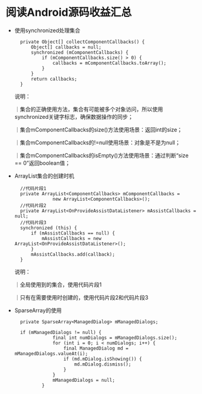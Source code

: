 # 阅读Android源码收益汇总

* 使用synchronized处理集合

		private Object[] collectComponentCallbacks() {
        	Object[] callbacks = null;
        	synchronized (mComponentCallbacks) {
            	if (mComponentCallbacks.size() > 0) {
                	callbacks = mComponentCallbacks.toArray();
            	}
        	}
        	return callbacks;
    	}
	说明：
	
	｜集合的正确使用方法，集合有可能被多个对象访问，所以使用synchronized关键字标志，确保数据操作的同步；
	
	｜集合mComponentCallbacks的size()方法使用场景：返回int的size；
	
	｜集合mComponentCallbacks的!=null使用场景：对象是不是为null；
	 
	｜集合mComponentCallbacks的isEmpty()方法使用场景：通过判断“size == 0”返回boolean值；

* ArrayList集合的创建时机

		//代码片段1
		private ArrayList<ComponentCallbacks> mComponentCallbacks =
            		new ArrayList<ComponentCallbacks>();
        //代码片段2
        private ArrayList<OnProvideAssistDataListener> mAssistCallbacks = null;
        //代码片段3
        synchronized (this) {
            if (mAssistCallbacks == null) {
                mAssistCallbacks = new ArrayList<OnProvideAssistDataListener>();
            }
            mAssistCallbacks.add(callback);
        }
	说明：
	
	｜全局使用到的集合，使用代码片段1
	
	｜只有在需要使用时创建的，使用代码片段2和代码片段3
	
* SparseArray的使用

		private SparseArray<ManagedDialog> mManagedDialogs;
		
		if (mManagedDialogs != null) {
            		final int numDialogs = mManagedDialogs.size();
            		for (int i = 0; i < numDialogs; i++) {
                		final ManagedDialog md = mManagedDialogs.valueAt(i);
                		if (md.mDialog.isShowing()) {
                    		md.mDialog.dismiss();
                		}
            		}
            		mManagedDialogs = null;
        		}



	